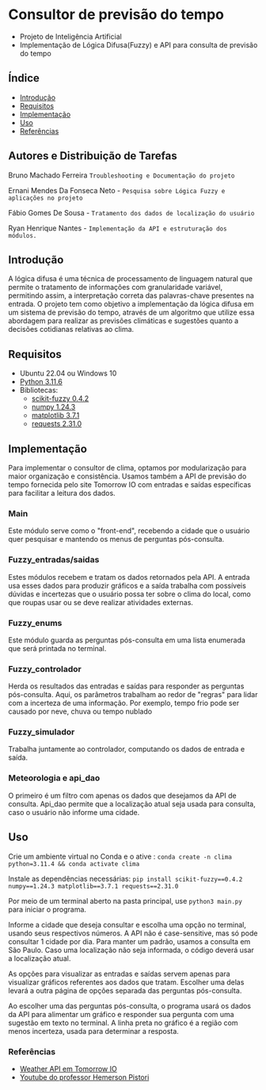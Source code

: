 # Consultor de previsão do tempo
- Projeto de Inteligência Artificial 
- Implementação de Lógica Difusa(Fuzzy) e API para consulta de previsão do tempo

## Índice
- [Introdução](#introdução)
- [Requisitos](#requisitos)
- [Implementação](#implementação)
- [Uso](#uso)
- [Referências](#referências)

## Autores e Distribuição de Tarefas
Bruno Machado Ferreira `Troubleshooting e Documentação do projeto`

Ernani Mendes Da Fonseca Neto - `Pesquisa sobre Lógica Fuzzy e aplicações no projeto`

Fábio Gomes De Sousa - `Tratamento dos dados de localização do usuário`

Ryan Henrique Nantes - `Implementação da API e estruturação dos módulos.`

## Introdução
A lógica difusa é uma técnica de processamento de linguagem natural que permite o tratamento de informações com granularidade variável, permitindo assim, a interpretação correta das palavras-chave presentes na entrada.
O projeto tem como objetivo a implementação da lógica difusa em um sistema de previsão do tempo, através de um algoritmo que utilize essa abordagem para realizar as previsões climáticas e sugestões quanto a decisões cotidianas relativas ao clima.

## Requisitos
- Ubuntu 22.04 ou Windows 10
- [Python 3.11.6](https://www.python.org/downloads/release/python-3116/)
- Bibliotecas:
    - [scikit-fuzzy 0.4.2](https://pypi.org/project/scikit-fuzzy/0.4.2/)
    - [numpy 1.24.3](https://pypi.org/project/numpy/1.24.3/)
    - [matplotlib 3.7.1](https://pypi.org/project/matplotlib/3.7.1/)
    - [requests 2.31.0](https://pypi.org/project/requests/2.31.0/)

## Implementação
Para implementar o consultor de clima, optamos por modularização para maior organização e consistência. Usamos também a API de previsão do tempo fornecida pelo site Tomorrow IO com entradas e saídas específicas para facilitar a leitura dos dados.

### Main
Este módulo serve como o "front-end", recebendo a cidade que o usuário quer pesquisar e mantendo os menus de perguntas pós-consulta.

### Fuzzy_entradas/saidas
Estes módulos recebem e tratam os dados retornados pela API. A entrada usa esses dados para produzir gráficos e a saída trabalha com possíveis dúvidas e incertezas que o usuário possa ter sobre o clima do local, como que roupas usar ou se deve realizar atividades externas.

### Fuzzy_enums
Este módulo guarda as perguntas pós-consulta em uma lista enumerada que será printada no terminal.

### Fuzzy_controlador
Herda os resultados das entradas e saídas para responder as perguntas pós-consulta. Aqui, os parâmetros trabalham ao redor de "regras" para lidar com a incerteza de uma informação. Por exemplo, tempo frio pode ser causado por neve, chuva ou tempo nublado

### Fuzzy_simulador
Trabalha juntamente ao controlador, computando os dados de entrada e saída.

### Meteorologia e api_dao
O primeiro é um filtro com apenas os dados que desejamos da API de consulta. Api_dao permite que a localização atual seja usada para consulta, caso o usuário não informe uma cidade.

## Uso
Crie um ambiente virtual no Conda e o ative : `conda create -n clima python=3.11.4 && conda activate clima` 

Instale as dependências necessárias: `pip install scikit-fuzzy==0.4.2 numpy==1.24.3 matplotlib==3.7.1 requests==2.31.0`

Por meio de um terminal aberto na pasta principal, use `python3 main.py` para iniciar o programa. 

Informe a cidade que deseja consultar e escolha uma opção no terminal, usando seus respectivos números. A API não é case-sensitive, mas só pode consultar 1 cidade por dia. Para manter um padrão, usamos a consulta em São Paulo. Caso uma localização não seja informada, o código deverá usar a localização atual.

As opções para visualizar as entradas e saídas servem apenas para visualizar gráficos referentes aos dados que tratam. Escolher uma delas levará a outra página de opções separada das perguntas pós-consulta.

Ao escolher uma das perguntas pós-consulta, o programa usará os dados da API para alimentar um gráfico e responder sua pergunta com uma sugestão em texto no terminal. A linha preta no gráfico é a região com menos incerteza, usada para determinar a resposta.


### Referências
- [Weather API em Tomorrow IO](https://www.tomorrow.io/weather-api/)
- [Youtube do professor Hemerson Pistori](https://www.youtube.com/@HemersonPistori)
